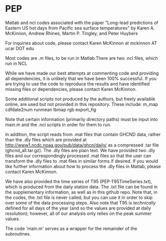 # PEP
Matlab and ncl codes associated with the paper 
"Long-lead predictions of Eastern US hot days from Pacific sea surface temperatures"
by Karen A. McKinnon, Andrew Rhines, Martin P. Tingley, and Peter Huybers

For inquiries about code, please contact Karen McKinnon at mckinnon AT ucar DOT edu

Most codes are .m files, to be run in Matlab
There are two .ncl files, which run in NCL

While we have made our best attempts at commenting code and providing all dependencies,
it is unlikely that we have been 100% successful. If you are trying to use the code to
reproduce the results and have identified missing files or dependencies, please contact 
Karen McKinnon.

Some additional scripts not produced by the authors, but freely available online, are 
used but not provided in this repository. These include:
m_map
cdfdate2num
runmean
lbmap
rgb
export_fig

Note that certain information (primarily directory paths) must be input into main.m and
the .ncl scripts in order for them to run.

In addition, the script reads from .mat files that contain GHCND data, rather than the 
.dly files which are provided at http://www1.ncdc.noaa.gov/pub/data/ghcn/daily/ as a 
compressed .tar file (ghcnd_all.tar.gz). The .dly files are plain text. We have provided
two .dly files and our correspondingly processed .mat files so that the user can transform
the .dly files to .mat files in similar forms if desired. If you would like further 
information about how to process the .dly files in Matlab, please contact Karen McKinnon.

We have also provided the time series of T95 (PEP-T95TimeSeries.txt), which is produced 
from the daily station data. The .txt file can be found in the supplementary information,
as well as in this github repo. Note that, in the codes, the .txt file is never called, 
but you can use it in order to skip over some of the data processing steps. Also note that
T95 is *technically* defined for all days of the year (and so the values are provided at
daily resolution); however, all of our analysis only relies on the peak summer values.

The code 'main.m' serves as a wrapper for the remainder of the subroutines.
